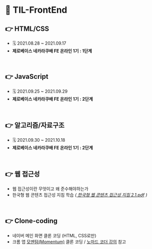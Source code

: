 # 📌 TIL-FrontEnd


## 👉 HTML/CSS
- 🗓 2021.08.28 ~ 2021.09.17
- **제로베이스 네카라쿠배 FE 온라인 1기 : 1단계**  

<br>
 
## 👉 JavaScript
- 🗓 2021.09.25 ~ 2021.09.29
- **제로베이스 네카라쿠배 FE 온라인 1기 : 2단계**  

<br>
 



## 👉 알고리즘/자료구조
- 🗓 2021.09.30 ~ 2021.10.18
- **제로베이스 네카라쿠배 FE 온라인 1기 : 2단계**  

<br>



## 👉 웹 접근성
- 웹 접근성이란 무엇이고 왜 준수해야하는가
- 한국형 웹 콘텐츠 접근성 지침 학습 _(<a href="https://www.wah.or.kr:444/Participation/%ED%95%9C%EA%B5%AD%ED%98%95%EC%9B%B9%EC%BD%98%ED%85%90%EC%B8%A0%EC%A0%91%EA%B7%BC%EC%84%B1%EC%A7%80%EC%B9%A82.1.pdf">
한국형 웹 콘텐츠 접근성 지침 2.1.pdf</a> )_

<br>


## 👉 Clone-coding
- 네이버 메인 화면 클론 코딩 (HTML, CSS로만) 
- 크롬 앱 <a href="https://bit.ly/3o3kVFh">모멘텀(Momentum)</a> 클론 코딩  / <a href="https://nomadcoders.co/javascript-for-beginners">노마드 코더 강의</a> 참고 